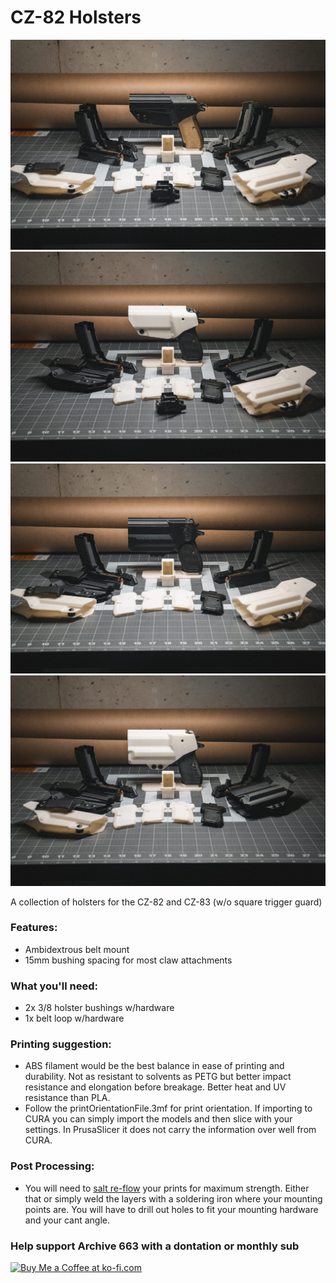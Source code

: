 # CZ-82 Holsters

![CZ-82 Speedloader](https://github.com/Archive-663/CZ82/blob/main/ASSETS/PHOTO/GMP01550.jpg)
![CZ-82 Speedloader](https://github.com/Archive-663/CZ82/blob/main/ASSETS/PHOTO/GMP01545.jpg)
![CZ-82 Speedloader](https://github.com/Archive-663/CZ82/blob/main/ASSETS/PHOTO/GMP01546.jpg)
![CZ-82 Speedloader](https://github.com/Archive-663/CZ82/blob/main/ASSETS/PHOTO/GMP01542.jpg)



A collection of holsters for the CZ-82 and CZ-83 (w/o square trigger guard)

### Features:
- Ambidextrous belt mount
- 15mm bushing spacing for most claw attachments

### What you'll need:
- 2x 3/8 holster bushings w/hardware
- 1x belt loop w/hardware

### Printing suggestion:
- ABS filament would be the best balance in ease of printing and durability. Not as resistant to solvents as PETG but better impact resistance and elongation before breakage. Better heat and UV resistance than PLA.
- Follow the printOrientationFile.3mf for print orientation. If importing to CURA you can simply import the models and then slice with your settings. In PrusaSlicer it does not carry the information over well from CURA.

### Post Processing:
- You will need to <a href='https://www.cnckitchen.com/blog/testing-the-strength-of-3d-prints-re-melted-in-salt' target='_blank'>salt re-flow</a> your prints for maximum strength. Either that or simply weld the layers with a soldering iron where your mounting points are. You will have to drill out holes to fit your mounting hardware and your cant angle. 

### Help support Archive 663 with a dontation or monthly sub

<a href='https://ko-fi.com/P5P3MHMSF' target='_blank'><img height='36' style='border:0px;height:36px;' src='https://storage.ko-fi.com/cdn/kofi2.png?v=3' border='0' alt='Buy Me a Coffee at ko-fi.com' /></a>
